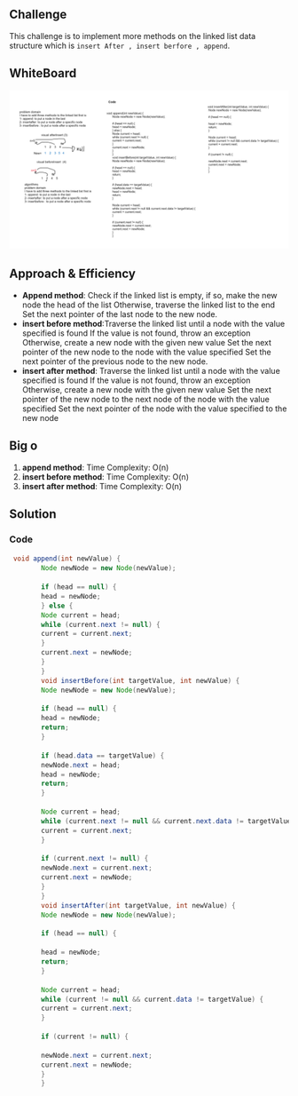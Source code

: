## Challenge

This challenge is to implement more methods on the linked list data structure which is `insert After , insert berfore , append`.

## WhiteBoard
![code6.png](code6.png)


## Approach & Efficiency

- **Append method**: Check if the linked list is empty, if so, make the new node the head of the list Otherwise, traverse the linked list to the end Set the next pointer of the last node to the new node.
- **insert before method**:Traverse the linked list until a node with the value specified is found If the value is not found, throw an exception Otherwise, create a new node with the given new value Set the next pointer of the new node to the node with the value specified Set the next pointer of the previous node to the new node.
- **insert after method**: Traverse the linked list until a node with the value specified is found If the value is not found, throw an exception Otherwise, create a new node with the given new value Set the next pointer of the new node to the next node of the node with the value specified Set the next pointer of the node with the value specified to the new node

## Big o
1. **append method**: Time Complexity: O(n)
2. **insert before method**: Time Complexity: O(n)
3. **insert after method**: Time Complexity: O(n)


## Solution

### Code
```java
 void append(int newValue) {
        Node newNode = new Node(newValue);

        if (head == null) {
        head = newNode;
        } else {
        Node current = head;
        while (current.next != null) {
        current = current.next;
        }
        current.next = newNode;
        }
        }
        void insertBefore(int targetValue, int newValue) {
        Node newNode = new Node(newValue);

        if (head == null) {
        head = newNode;
        return;
        }

        if (head.data == targetValue) {
        newNode.next = head;
        head = newNode;
        return;
        }

        Node current = head;
        while (current.next != null && current.next.data != targetValue) {
        current = current.next;
        }

        if (current.next != null) {
        newNode.next = current.next;
        current.next = newNode;
        }
        }
        void insertAfter(int targetValue, int newValue) {
        Node newNode = new Node(newValue);

        if (head == null) {

        head = newNode;
        return;
        }

        Node current = head;
        while (current != null && current.data != targetValue) {
        current = current.next;
        }

        if (current != null) {

        newNode.next = current.next;
        current.next = newNode;
        }
        }
```